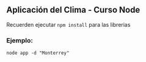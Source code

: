 ## Aplicación del Clima - Curso Node

Recuerden ejecutar ```npm install``` para las librerias

### Ejemplo:

```
node app -d "Monterrey"
```